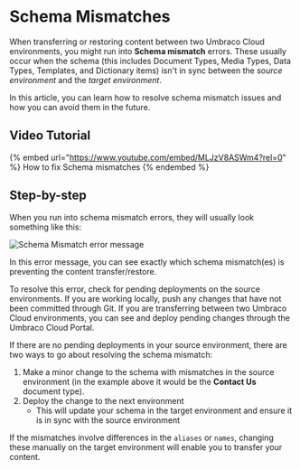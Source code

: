 # Schema Mismatches

When transferring or restoring content between two Umbraco Cloud environments, you might run into **Schema mismatch** errors. These usually occur when the schema (this includes Document Types, Media Types, Data Types, Templates, and Dictionary items) isn't in sync between the *source environment* and the *target environment*.

In this article, you can learn how to resolve schema mismatch issues and how you can avoid them in the future.

## Video Tutorial

{% embed url="https://www.youtube.com/embed/MLJzV8ASWm4?rel=0" %}
How to fix Schema mismatches
{% endembed %}

## Step-by-step

When you run into schema mismatch errors, they will usually look something like this:

![Schema Mismatch error message](images/schema-mismatch-on-transfer_v10.png)

In this error message, you can see exactly which schema mismatch(es) is preventing the content transfer/restore.

To resolve this error, check for pending deployments on the source environments. If you are working locally, push any changes that have not been committed through Git. If you are transferring between two Umbraco Cloud environments, you can see and deploy pending changes through the Umbraco Cloud Portal.

If there are no pending deployments in your source environment, there are two ways to go about resolving the schema mismatch:

1. Make a minor change to the schema with mismatches in the source environment (in the example above it would be the **Contact Us** document type).
2. Deploy the change to the next environment
    * This will update your schema in the target environment and ensure it is in sync with the source environment

If the mismatches involve differences in the `aliases` or `names`, changing these manually on the target environment will enable you to transfer your content.
